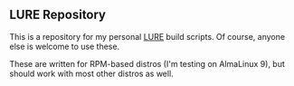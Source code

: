 ## LURE Repository

This is a repository for my personal [LURE](https://github.com/Arsen6331/lure) build scripts. Of course, anyone else is welcome to use these.

These are written for RPM-based distros (I'm testing on AlmaLinux 9), but should work with most other distros as well.